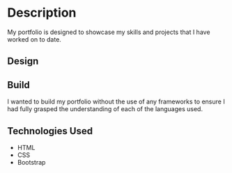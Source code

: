 # Description

My portfolio is designed to showcase my skills and projects that I have worked on to date.

## Design

## Build

I wanted to build my portfolio without the use of any frameworks to ensure I had fully grasped the understanding of each of the languages used.


## Technologies Used

* HTML
* CSS
* Bootstrap
